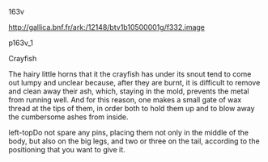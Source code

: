 163v

http://gallica.bnf.fr/ark:/12148/btv1b10500001g/f332.image



p163v_1

Crayfish

The hairy little horns that it the crayfish has under its snout tend to come out lumpy and unclear because, after they are burnt, it is difficult to remove and clean away their ash, which, staying in the mold, prevents the metal from running well. And for this reason, one makes a small gate of wax thread at the tips of them, in order both to hold them up and to blow away the cumbersome ashes from inside.

 

left-topDo not spare any pins, placing them not only in the middle of the body, but also on the big legs, and two or three on the tail, according to the positioning that you want to give it.



 



